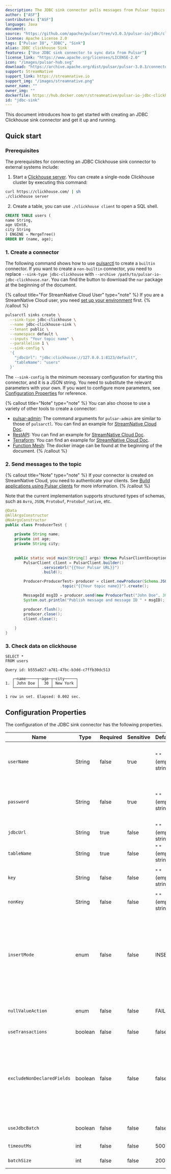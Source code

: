```yaml
---
description: The JDBC sink connector pulls messages from Pulsar topics and persists the messages to MySQL or SQlite.
author: ["ASF"]
contributors: ["ASF"]
language: Java
document:
source: "https://github.com/apache/pulsar/tree/v3.0.3/pulsar-io/jdbc/clickhouse"
license: Apache License 2.0
tags: ["Pulsar IO", "JDBC", "Sink"]
alias: JDBC clickhouse Sink
features: ["Use JDBC sink connector to sync data from Pulsar"]
license_link: "https://www.apache.org/licenses/LICENSE-2.0"
icon: "/images/pulsar-hub.svg"
download: "https://archive.apache.org/dist/pulsar/pulsar-3.0.3/connectors/pulsar-io-jdbc-clickhouse-3.0.3.nar"
support: StreamNative
support_link: https://streamnative.io
support_img: "/images/streamnative.png"
owner_name: ""
owner_img: ""
dockerfile: https://hub.docker.com/r/streamnative/pulsar-io-jdbc-clickhouse
id: "jdbc-sink"
---
```


This document introduces how to get started with creating an JDBC Clickhouse sink connector and get it up and running.

## Quick start

### Prerequisites

The prerequisites for connecting an JDBC Clickhouse sink connector to external systems include:

1. Start a [Clickhouse server](https://clickhouse.com/docs/en/getting-started/quick-start). You can create a single-node Clickhouse cluster by executing this command:
```bash
curl https://clickhouse.com/ | sh
./clickhouse server
```

2. Create a table, you can use `./clickhouse client` to open a SQL shell.

```sql
CREATE TABLE users (
name String,
age UInt8,
city String
) ENGINE = MergeTree()
ORDER BY (name, age);
```

### 1. Create a connector

The following command shows how to use [pulsarctl](https://github.com/streamnative/pulsarctl) to create a `builtin` connector. If you want to create a `non-builtin` connector,
you need to replace `--sink-type jdbc-clickhouse` with `--archive /path/to/pulsar-io-jdbc-clickhouse.nar`. You can find the button to download the `nar` package at the beginning of the document.

{% callout title="For StreamNative Cloud User" type="note" %}
If you are a StreamNative Cloud user, you need [set up your environment](https://docs.streamnative.io/docs/connector-setup) first.
{% /callout %}

```bash
pulsarctl sinks create \
  --sink-type jdbc-clickhouse \
  --name jdbc-clickhouse-sink \
  --tenant public \
  --namespace default \
  --inputs "Your topic name" \
  --parallelism 1 \
  --sink-config \
  '{
    "jdbcUrl": "jdbc:clickhouse://127.0.0.1:8123/default",
    "tableName": "users"
  }'
```

The `--sink-config` is the minimum necessary configuration for starting this connector, and it is a JSON string. You need to substitute the relevant parameters with your own.
If you want to configure more parameters, see [Configuration Properties](#configuration-properties) for reference.

{% callout title="Note" type="note" %}
You can also choose to use a variety of other tools to create a connector:
- [pulsar-admin](https://pulsar.apache.org/docs/3.1.x/io-use/): The command arguments for `pulsar-admin` are similar to those of `pulsarctl`. You can find an example for [StreamNative Cloud Doc](https://docs.streamnative.io/docs/connector-create#create-a-built-in-connector ).
- [RestAPI](https://pulsar.apache.org/sink-rest-api/?version=3.1.1): You can find an example for [StreamNative Cloud Doc](https://docs.streamnative.io/docs/connector-create#create-a-built-in-connector).
- [Terraform](https://github.com/hashicorp/terraform): You can find an example for [StreamNative Cloud Doc](https://docs.streamnative.io/docs/connector-create#create-a-built-in-connector).
- [Function Mesh](https://functionmesh.io/docs/connectors/run-connector): The docker image can be found at the beginning of the document.
{% /callout %}

### 2. Send messages to the topic
{% callout title="Note" type="note" %}
If your connector is created on StreamNative Cloud, you need to authenticate your clients. See [Build applications using Pulsar clients](https://docs.streamnative.io/docs/qs-connect#jumpstart-for-beginners) for more information.
{% /callout %}

Note that the current implementation supports structured types of schemas, such as `Avro`, `JSON`, `Protobuf`, `Protobuf_native`, etc.

``` java
@Data
@AllArgsConstructor
@NoArgsConstructor
public class ProducerTest {
    
    private String name;
    private int age;
    private String city;
    
    
    public static void main(String[] args) throws PulsarClientException {
        PulsarClient client = PulsarClient.builder()
                .serviceUrl("{{Your Pulsar URL}}")
                .build();

        Producer<ProducerTest> producer = client.newProducer(Schema.JSON(ProducerTest.class))
                        .topic("{{Your topic name}}").create();

        MessageId msgID = producer.send(new ProducerTest("John Doe", 30, "New York"));
        System.out.println("Publish message and message ID " + msgID);

        producer.flush();
        producer.close();
        client.close();
        
    }
}
```

### 3. Check data on clickhouse

```text
SELECT *
FROM users

Query id: b555a027-a781-47bc-b3dd-c7ffb30dc513

   ┌─name─────┬─age─┬─city─────┐
1. │ John Doe │  30 │ New York │
   └──────────┴─────┴──────────┘

1 row in set. Elapsed: 0.002 sec.
```

## Configuration Properties

The configuration of the JDBC sink connector has the following properties.

| Name                       | Type    | Required | Sensitive | Default            | Description                                                                                                                                                                                                                                                                                                                               |
|----------------------------|---------|----------|-----------|--------------------|-------------------------------------------------------------------------------------------------------------------------------------------------------------------------------------------------------------------------------------------------------------------------------------------------------------------------------------------|
| `userName`                 | String  | false    | true      | " " (empty string) | The username used to connect to the database specified by `jdbcUrl`.<br><br>**Note: `userName` is case-sensitive.**                                                                                                                                                                                                                       |
| `password`                 | String  | false    | true      | " " (empty string) | The password used to connect to the database specified by `jdbcUrl`. <br><br>**Note: `password` is case-sensitive.**                                                                                                                                                                                                                      |
| `jdbcUrl`                  | String  | true     | false     | " " (empty string) | The JDBC URL of the database to which the connector connects.                                                                                                                                                                                                                                                                             |
| `tableName`                | String  | true     | false     | " " (empty string) | The name of the table to which the connector writes.                                                                                                                                                                                                                                                                                      |
| `key`                      | String  | false    | false     | " " (empty string) | A comma-separated list contains the fields used in `where` condition of updating and deleting events.                                                                                                                                                                                                                                     |
| `nonKey`                   | String  | false    | false     | " " (empty string) | A comma-separated list contains the fields used in updating events.                                                                                                                                                                                                                                                                       |
| `insertMode`               | enum    | false    | false     | INSERT             | Option: INSERT, DELETE and UPDATE. If it is configured as UPSERT, the sink will use upsert semantics rather than plain INSERT/UPDATE statements. Upsert semantics refer to atomically adding a new row or updating the existing row if there is a primary key constraint violation, which provides idempotence.                           |
| `nullValueAction`          | enum    | false    | false     | FAIL               | Option: FAIL, DELETE.  How to handle records with null values, possible options are DELETE or FAIL.                                                                                                                                                                                                                                       |
| `useTransactions`          | boolean | false    | false     | false              | Enable transactions of the database.                                                                                                                                                                                                                                                                                                      |
| `excludeNonDeclaredFields` | boolean | false    | false     | false              | All the table fields are discovered automatically. 'excludeNonDeclaredFields' indicates if the table fields not explicitly listed in `nonKey` and `key` must be included in the query. By default all the table fields are included. To leverage of table fields defaults  during insertion, it is suggested to set this value to `true`. |
| `useJdbcBatch`             | boolean | false    | false     | false              | Use the JDBC batch API. This option is suggested to improve write performance.                                                                                                                                                                                                                                                            |
| `timeoutMs`                | int     | false    | false     | 500                | The JDBC operation timeout in milliseconds.                                                                                                                                                                                                                                                                                               |
| `batchSize`                | int     | false    | false     | 200                | The batch size of updates made to the database.                                                                                                                                                                                                                                                                                           |